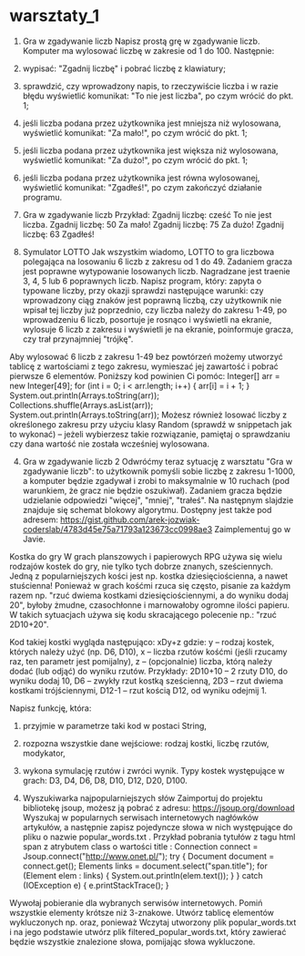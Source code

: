 # warsztaty_1

1. Gra w zgadywanie liczb
Napisz prostą grę w zgadywanie liczb. Komputer ma wylosować liczbę w zakresie od 1 do 100. Następnie:
1. wypisać: "Zgadnij liczbę" i pobrać liczbę z klawiatury;
2. sprawdzić, czy wprowadzony napis, to rzeczywiście liczba i w razie błędu wyświetlić komunikat: "To
nie jest liczba", po czym wrócić do pkt. 1;
3. jeśli liczba podana przez użytkownika jest mniejsza niż wylosowana, wyświetlić komunikat: "Za mało!", po czym wrócić do pkt. 1;
4. jeśli liczba podana przez użytkownika jest większa niż wylosowana, wyświetlić komunikat: "Za dużo!", po czym wrócić do pkt. 1;
5. jeśli liczba podana przez użytkownika jest równa wylosowanej, wyświetlić komunikat: "Zgadłeś!", po czym zakończyć działanie programu.

  
2.  Gra w zgadywanie liczb
Przykład:
 Zgadnij liczbę: cześć To nie jest liczba. Zgadnij liczbę: 50
Za mało!
Zgadnij liczbę: 75 Za dużo!
Zgadnij liczbę: 63 Zgadłeś!

  
3. Symulator LOTTO
Jak wszystkim wiadomo, LOTTO to gra liczbowa polegająca na losowaniu 6 liczb z zakresu od 1 do 49. Zadaniem gracza jest poprawne wytypowanie losowanych liczb. Nagradzane jest traenie 3, 4, 5 lub 6 poprawnych liczb.
Napisz program, który:
zapyta o typowane liczby, przy okazji sprawdzi następujące warunki:
czy wprowadzony ciąg znaków jest poprawną liczbą, czy użytkownik nie wpisał tej liczby już poprzednio, czy liczba należy do zakresu 1-49,
po wprowadzeniu 6 liczb, posortuje je rosnąco i wyświetli na ekranie, wylosuje 6 liczb z zakresu i wyświetli je na ekranie,
poinformuje gracza, czy trał przynajmniej "trójkę".

Aby wylosować 6 liczb z zakresu 1-49 bez powtórzeń możemy utworzyć tablicę z wartościami z tego zakresu, wymieszać jej zawartość i pobrać pierwsze 6 elementów.
Poniższy kod powinien Ci pomóc:
 Integer[] arr = new Integer[49];
for (int i = 0; i < arr.length; i++) {
arr[i] = i + 1; }
System.out.println(Arrays.toString(arr)); Collections.shuffle(Arrays.asList(arr)); System.out.println(Arrays.toString(arr));
 Możesz również losować liczby z określonego zakresu przy użyciu klasy Random (sprawdź w snippetach jak to wykonać) – jeżeli wybierzesz takie rozwiązanie, pamiętaj o sprawdzaniu czy dana
wartość nie została wcześniej wylosowana.

   
4. Gra w zgadywanie liczb 2
Odwróćmy teraz sytuację z warsztatu "Gra w zgadywanie liczb": to użytkownik pomyśli sobie liczbę z zakresu 1-1000, a komputer będzie zgadywał i zrobi to maksymalnie w 10 ruchach (pod warunkiem, że gracz nie będzie oszukiwał).
Zadaniem gracza będzie udzielanie odpowiedzi "więcej", "mniej", "trałeś".
Na następnym slajdzie znajduje się schemat blokowy algorytmu.
Dostępny jest także pod adresem: https://gist.github.com/arek-jozwiak-coderslab/4783d45e75a71793a123673cc0998ae3 Zaimplementuj go w Javie.

 Kostka do gry
W grach planszowych i papierowych RPG używa się wielu rodzajów kostek do gry, nie tylko tych dobrze znanych, sześciennych. Jedną z popularniejszych kości jest np. kostka dziesięciościenna, a nawet stuścienna!
Ponieważ w grach kośćmi rzuca się często, pisanie za każdym razem np. "rzuć dwiema kostkami dziesięciościennymi, a do wyniku dodaj 20", byłoby żmudne, czasochłonne i marnowałoby ogromne ilości papieru.
W takich sytuacjach używa się kodu skracającego polecenie np.: "rzuć 2D10+20".

Kod takiej kostki wygląda następująco:
xDy+z
gdzie:
y – rodzaj kostek, których należy użyć (np. D6, D10),
x – liczba rzutów kośćmi (jeśli rzucamy raz, ten parametr jest pomijalny), z – (opcjonalnie) liczba, którą należy dodać (lub odjąć) do wyniku rzutów.
Przykłady:
2D10+10 – 2 rzuty D10, do wyniku dodaj 10, D6 – zwykły rzut kostką sześcienną,
2D3 – rzut dwiema kostkami trójściennymi, D12-1 – rzut kością D12, od wyniku odejmij 1.

Napisz funkcję, która:
1. przyjmie w parametrze taki kod w postaci String,
2. rozpozna wszystkie dane wejściowe:
rodzaj kostki, liczbę rzutów, modykator,
3. wykona symulację rzutów i zwróci wynik.
Typy kostek występujące w grach: D3, D4, D6, D8, D10, D12, D20, D100.

      
5.  Wyszukiwarka najpopularniejszych słów
Zaimportuj do projektu bibliotekę jsoup, możesz ją pobrać z adresu: https://jsoup.org/download
Wyszukaj w popularnych serwisach internetowych nagłówków artykułów, a następnie zapisz pojedyncze słowa w nich występujące do pliku o nazwie popular_words.txt . Przykład pobrania
tytułów z tagu html span z atrybutem class o wartości title :
       Connection connect = Jsoup.connect("http://www.onet.pl/"); try {
Document document = connect.get();
Elements links = document.select("span.title"); for (Element elem : links) {
System.out.println(elem.text()); }
} catch (IOException e) { e.printStackTrace();
}

Wywołaj pobieranie dla wybranych serwisów internetowych. Pomiń wszystkie elementy krótsze niż 3-znakowe.
Utwórz tablicę elementów wykluczonych np. oraz, ponieważ
Wczytaj utworzony plik popular_words.txt i na jego podstawie utwórz plik filtered_popular_words.txt, który zawierać będzie wszystkie znalezione słowa,
pomijając słowa wykluczone.
